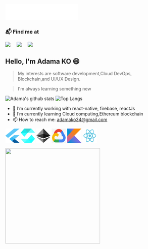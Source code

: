<img src="assets/header.svg"></img>

### 📬 Find me at
<p><a href="mailto:adamako34@gmail.com"><img src="https://img.shields.io/badge/gmail-%23D14836.svg?&style=for-the-badge&logo=gmail&logoColor=white" /></a>&nbsp;&nbsp;&nbsp;&nbsp;
   <a href="https://www.linkedin.com/in/adamako"><img src="https://img.shields.io/badge/linkedin-%230077B5.svg?&style=for-the-badge&logo=linkedin&logoColor=white" /></a>&nbsp;&nbsp;&nbsp;&nbsp;
  <a href="https://twitter.com/koadamso"><img src="https://img.shields.io/badge/twitter-%230077B5.svg?&style=for-the-badge&logo=twitter&logoColor=white" /></a>&nbsp;&nbsp;&nbsp;&nbsp;
</p>


## Hello, I'm Adama KO 😄
> My interests are software development,Cloud DevOps, Blockchain,and UI/UX
Design.

> I'm always learning something new

![Adama's github stats](https://github-readme-stats.vercel.app/api?username=adamako&count_private=true&show_icons=true&theme=tokyonight)
![Top Langs ](https://github-readme-stats.vercel.app/api/top-langs/?username=adamako&layout=compact&theme=tokyonight&hide=html&langs_count=8)


- 🔭 I’m currently working with react-native, firebase, reactJs
- 🌱 I’m currently learning Cloud computing,Ethereum blockchain
- 📫 How to reach me: adamako34@gmail.com

<p>
<img src="https://github.com/adamako/adamako/blob/master/assets/flutter.svg" width="45" height="45">
<img src="https://github.com/adamako/adamako/blob/master/assets/solidity.svg" width="45" height="45">
<img src="https://github.com/adamako/adamako/blob/master/assets/ethereum.svg" width="45" height="45">
<img src="https://github.com/adamako/adamako/blob/master/assets/cloud.png" width="45" height="45">
<img src="https://github.com/adamako/adamako/blob/master/assets/kotlin.svg" width="45" height="45">
<img src="https://github.com/adamako/adamako/blob/master/assets/react.svg" width="45" height="45">
</p>

<p>
  <img src="https://github.com/lordvins226/lordvins226/blob/master/assets/animation2.gif" width="300" height="300">
</p>

